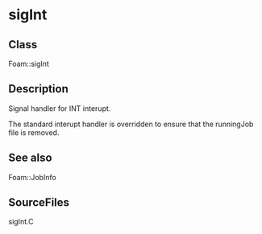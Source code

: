 # sigInt 
## Class
Foam::sigInt

## Description
Signal handler for INT interupt.

The standard interupt handler is overridden to ensure that the
runningJob file is removed.

## See also
Foam::JobInfo

## SourceFiles
sigInt.C

